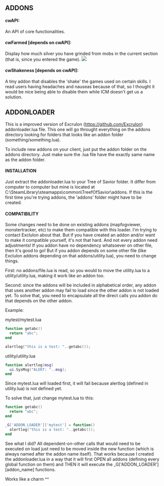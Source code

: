 ## ADDONS ##

#### cwAPI: 
An API of core functionalities.

#### cwFarmed [depends on cwAPI]: 
Display how much silver you have grinded from mobs in the current section (that is, since you entered the game). 
<img src='http://i.imgur.com/Gb2f190.png'>

#### cwShakeness [depends on cwAPI]:
A tiny addon that disables the 'shake' the games used on certain skills. I read users having headaches and nauseas because of that, so I thought it would be nice being able to disable them while ICM doesn't get us a solution.

## ADDONLOADER ##

This is a improved version of Excrulon (https://github.com/Excrulon) addonloader.lua file. This one will go throught everything on the addons directory looking for folders that looks like an addon folder (something/something.lua).

To include new addons on your client, just put the addon folder on the addons directory. Just make sure the .lua file have the exactly same name as the addon folder.

#### INSTALLATION

Just extract the addonloader.lua to your Tree of Savior folder. It differ from computer to computer but mine is located at  C:\SteamLibrary\steamapps\common\TreefOfSavior\addons. If this is the first time you're trying addons, the 'addons' folder might have to be created.

#### COMPATIBILITY

Some changes need to be done on existing addons (mapfogviewer, monstertracker, etc) to make them compatible with this loader. I'm trying to contact Exclulon about that. But if you have created an addon and/or want to make it compatible yourself, it's not that hard. And not every addon need adjustments! If you addon have no dependency whatsoever on other file, then it's good to go! But if you addon depends on some other file (like Exclulon addons depending on that addons/utility.lua), you need to change things. 

First: no addons/file.lua is read, so you would to move the utility.lua to a utility/utility.lua, making it work like an addon too. 

Second: since the addons will be included in alphabetical order, any addon that uses another addon may fail to load since the other addon is not loaded yet. To solve that, you need to encapsulate all the direct calls you addon do that depends on the other addon.

Example:

mytest/mytest.lua
```lua
function getabc() 
  return "abc";
end 

alertlog("this is a test: "..getabc());
```

utility/utility.lua 
```lua
function alertlog(msg) 
  ui.SysMsg("ALERT: "..msg);
end
```

Since mytest.lua will loaded first, it will fail because alertlog (defined in utility.lua) is not defined yet.

To solve that, just change mytest.lua to this:
```lua
function getabc()
  return "abc";
end

_G['ADDON_LOADER']['mytest'] = function() 
  alertlog("this is a test: "..getabc());
end
```

See what I did? All dependent-on-other calls that would need to be executed on load just need to be moved inside the new function (which is always named after the addon name itself). That works because I created the addonloader.lua in a way that it will first OPEN all addons (defining every global function on them) and THEN it will execute the _G['ADDON_LOADER'][addon_name] functions.

Works like a charm ^^
